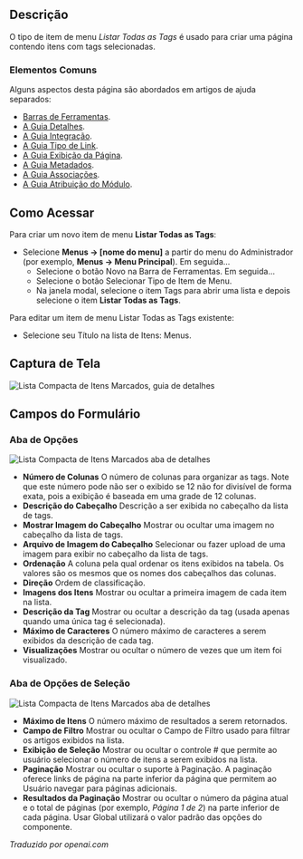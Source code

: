 <!-- Filename: Help4.x:Menu_Item:_List_All_Tags  / Display title: Listar Todas as Tags -->

## Descrição

O tipo de item de menu *Listar Todas as Tags* é usado para criar uma página contendo
itens com tags selecionadas.

### Elementos Comuns

Alguns aspectos desta página são abordados em artigos de ajuda separados:

* [Barras de Ferramentas](jdocmanual?article=help/common-elements/toolbars).
* [A Guia Detalhes](jdocmanual?article=help/menu-items-common/menu-item-details).
* [A Guia Integração](jdocmanual?article=help/menu-items-common/menu-item-integration).
* [A Guia Tipo de Link](jdocmanual?article=help/menu-items-common/menu-item-link-type).
* [A Guia Exibição da Página](jdocmanual?article=help/menu-items-common/menu-item-page-display).
* [A Guia Metadados](jdocmanual?article=help/menu-items-common/menu-item-metadata).
* [A Guia Associações](jdocmanual?article=help/common-elements/edit-associations).
* [A Guia Atribuição do Módulo](jdocmanual?article=help/menu-items-common/menu-item-module-assignment).

## Como Acessar

Para criar um novo item de menu **Listar Todas as Tags**:

- Selecione **Menus → \[nome do menu\]** a partir do menu do Administrador
  (por exemplo, **Menus → Menu Principal**). Em seguida...
  - Selecione o botão Novo na Barra de Ferramentas. Em seguida...
  - Selecione o botão Selecionar Tipo de Item de Menu.
  - Na janela modal, selecione o item Tags para abrir uma lista e depois
    selecione o item **Listar Todas as Tags**.

Para editar um item de menu Listar Todas as Tags existente:

- Selecione seu Título na lista de Itens: Menus.

## Captura de Tela

![Lista Compacta de Itens Marcados, guia de detalhes](../../../ptbr/images/menu-items/tags-list-all-tags-details-tab.png)

## Campos do Formulário

### Aba de Opções

![Lista Compacta de Itens Marcados aba de detalhes](../../../ptbr/images/menu-items/tags-list-all-tags-options-tab.png)

- **Número de Colunas** O número de colunas para organizar as tags.
  Note que este número pode não ser o exibido se 12 não for divisível
  de forma exata, pois a exibição é baseada em uma grade de 12 colunas.
- **Descrição do Cabeçalho** Descrição a ser exibida no cabeçalho da
  lista de tags.
- **Mostrar Imagem do Cabeçalho** Mostrar ou ocultar uma imagem no cabeçalho
  da lista de tags.
- **Arquivo de Imagem do Cabeçalho** Selecionar ou fazer upload de uma
  imagem para exibir no cabeçalho da lista de tags.
- **Ordenação** A coluna pela qual ordenar os itens exibidos
  na tabela. Os valores são os mesmos que os nomes dos cabeçalhos das colunas.
- **Direção** Ordem de classificação.
- **Imagens dos Itens** Mostrar ou ocultar a primeira imagem de cada item
  na lista.
- **Descrição da Tag** Mostrar ou ocultar a descrição da tag (usada apenas
  quando uma única tag é selecionada).
- **Máximo de Caracteres** O número máximo de caracteres a serem exibidos
  da descrição de cada tag.
- **Visualizações** Mostrar ou ocultar o número de vezes que um item foi visualizado.

### Aba de Opções de Seleção

![Lista Compacta de Itens Marcados aba de detalhes](../../../ptbr/images/menu-items/tags-list-all-tags-selection-options-tab.png)

- **Máximo de Itens** O número máximo de resultados a serem retornados.
- **Campo de Filtro** Mostrar ou ocultar o Campo de Filtro usado para filtrar
  os artigos exibidos na lista.
- **Exibição de Seleção** Mostrar ou ocultar o controle \# que permite ao usuário
  selecionar o número de itens a serem exibidos na lista.
- **Paginação** Mostrar ou ocultar o suporte à Paginação. A paginação oferece
  links de página na parte inferior da página que permitem ao Usuário navegar
  para páginas adicionais.
- **Resultados da Paginação** Mostrar ou ocultar o número da página atual e o
  total de páginas (por exemplo, *Página 1 de 2*) na parte inferior de cada página.
  Usar Global utilizará o valor padrão das opções do componente.

*Traduzido por openai.com*

